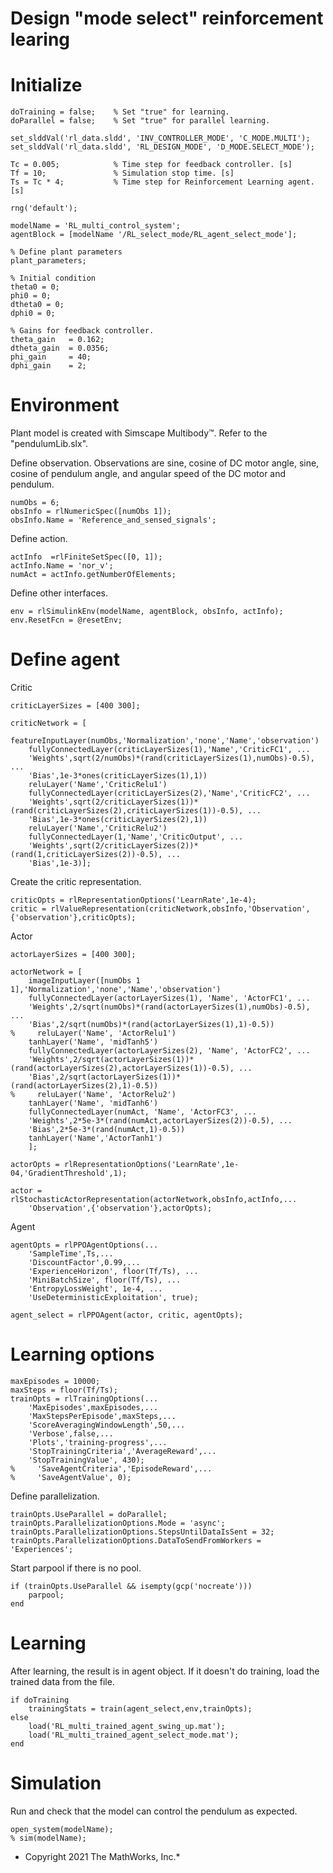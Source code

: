 # Design "mode select" reinforcement learing
# Initialize

```matlab:Code
doTraining = false;    % Set "true" for learning.
doParallel = false;    % Set "true" for parallel learning.

set_slddVal('rl_data.sldd', 'INV_CONTROLLER_MODE', 'C_MODE.MULTI');
set_slddVal('rl_data.sldd', 'RL_DESIGN_MODE', 'D_MODE.SELECT_MODE');

Tc = 0.005;            % Time step for feedback controller. [s]
Tf = 10;               % Simulation stop time. [s]
Ts = Tc * 4;           % Time step for Reinforcement Learning agent. [s]

rng('default');

modelName = 'RL_multi_control_system';
agentBlock = [modelName '/RL_select_mode/RL_agent_select_mode'];

% Define plant parameters
plant_parameters;

% Initial condition
theta0 = 0;
phi0 = 0;
dtheta0 = 0;
dphi0 = 0;

% Gains for feedback controller.
theta_gain   = 0.162;
dtheta_gain  = 0.0356;
phi_gain     = 40;
dphi_gain    = 2;
```

# Environment


Plant model is created with Simscape Multibody™. Refer to the "pendulumLib.slx".




Define observation. Observations are sine, cosine of DC motor angle, sine, cosine of pendulum angle, and angular speed of the DC motor and pendulum.



```matlab:Code
numObs = 6;
obsInfo = rlNumericSpec([numObs 1]);
obsInfo.Name = 'Reference_and_sensed_signals';
```



Define action.  



```matlab:Code
actInfo  =rlFiniteSetSpec([0, 1]);
actInfo.Name = 'nor_v';
numAct = actInfo.getNumberOfElements;
```



Define other interfaces.



```matlab:Code
env = rlSimulinkEnv(modelName, agentBlock, obsInfo, actInfo);
env.ResetFcn = @resetEnv;
```

# Define agent


Critic



```matlab:Code
criticLayerSizes = [400 300];

criticNetwork = [
    featureInputLayer(numObs,'Normalization','none','Name','observation')
    fullyConnectedLayer(criticLayerSizes(1),'Name','CriticFC1', ...
    'Weights',sqrt(2/numObs)*(rand(criticLayerSizes(1),numObs)-0.5), ...
    'Bias',1e-3*ones(criticLayerSizes(1),1))
    reluLayer('Name','CriticRelu1')
    fullyConnectedLayer(criticLayerSizes(2),'Name','CriticFC2', ...
    'Weights',sqrt(2/criticLayerSizes(1))*(rand(criticLayerSizes(2),criticLayerSizes(1))-0.5), ...
    'Bias',1e-3*ones(criticLayerSizes(2),1))
    reluLayer('Name','CriticRelu2')
    fullyConnectedLayer(1,'Name','CriticOutput', ...
    'Weights',sqrt(2/criticLayerSizes(2))*(rand(1,criticLayerSizes(2))-0.5), ...
    'Bias',1e-3)];
```



Create the critic representation.



```matlab:Code
criticOpts = rlRepresentationOptions('LearnRate',1e-4);
critic = rlValueRepresentation(criticNetwork,obsInfo,'Observation',{'observation'},criticOpts);
```



Actor



```matlab:Code
actorLayerSizes = [400 300];

actorNetwork = [
    imageInputLayer([numObs 1 1],'Normalization','none','Name','observation')
    fullyConnectedLayer(actorLayerSizes(1), 'Name', 'ActorFC1', ...
    'Weights',2/sqrt(numObs)*(rand(actorLayerSizes(1),numObs)-0.5), ...
    'Bias',2/sqrt(numObs)*(rand(actorLayerSizes(1),1)-0.5))
%     reluLayer('Name', 'ActorRelu1')
    tanhLayer('Name', 'midTanh5')
    fullyConnectedLayer(actorLayerSizes(2), 'Name', 'ActorFC2', ...
    'Weights',2/sqrt(actorLayerSizes(1))*(rand(actorLayerSizes(2),actorLayerSizes(1))-0.5), ...
    'Bias',2/sqrt(actorLayerSizes(1))*(rand(actorLayerSizes(2),1)-0.5))
%     reluLayer('Name', 'ActorRelu2')
    tanhLayer('Name', 'midTanh6')
    fullyConnectedLayer(numAct, 'Name', 'ActorFC3', ...
    'Weights',2*5e-3*(rand(numAct,actorLayerSizes(2))-0.5), ...
    'Bias',2*5e-3*(rand(numAct,1)-0.5))
    tanhLayer('Name','ActorTanh1')
    ];

actorOpts = rlRepresentationOptions('LearnRate',1e-04,'GradientThreshold',1);

actor = rlStochasticActorRepresentation(actorNetwork,obsInfo,actInfo,...
    'Observation',{'observation'},actorOpts);
```



Agent



```matlab:Code
agentOpts = rlPPOAgentOptions(...
    'SampleTime',Ts,...
    'DiscountFactor',0.99,...
    'ExperienceHorizon', floor(Tf/Ts), ...
    'MiniBatchSize', floor(Tf/Ts), ...
    'EntropyLossWeight', 1e-4, ...
    'UseDeterministicExploitation', true);

agent_select = rlPPOAgent(actor, critic, agentOpts);
```

# Learning options

```matlab:Code
maxEpisodes = 10000;
maxSteps = floor(Tf/Ts);
trainOpts = rlTrainingOptions(...
    'MaxEpisodes',maxEpisodes,...
    'MaxStepsPerEpisode',maxSteps,...
    'ScoreAveragingWindowLength',50,...
    'Verbose',false,...
    'Plots','training-progress',...
    'StopTrainingCriteria','AverageReward',...
    'StopTrainingValue', 430);
%     'SaveAgentCriteria','EpisodeReward',...
%     'SaveAgentValue', 0);
```



Define parallelization.



```matlab:Code
trainOpts.UseParallel = doParallel;
trainOpts.ParallelizationOptions.Mode = 'async';
trainOpts.ParallelizationOptions.StepsUntilDataIsSent = 32;
trainOpts.ParallelizationOptions.DataToSendFromWorkers = 'Experiences';
```



Start parpool if there is no pool.



```matlab:Code
if (trainOpts.UseParallel && isempty(gcp('nocreate')))
    parpool;
end
```

# Learning


After learning, the result is in agent object. If it doesn't do training, load the trained data from the file.



```matlab:Code
if doTraining
    trainingStats = train(agent_select,env,trainOpts);
else
    load('RL_multi_trained_agent_swing_up.mat');
    load('RL_multi_trained_agent_select_mode.mat');
end
```

# Simulation


Run and check that the model can control the pendulum as expected.



```matlab:Code
open_system(modelName);
% sim(modelName);
```

  


* Copyright 2021 The MathWorks, Inc.*



